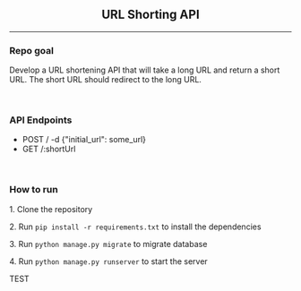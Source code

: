 <h2 align="center">URL Shorting API</h3>
<hr>

<h3>Repo goal</h4>
<p>Develop a URL shortening API that will take a long URL and return a short URL. The short URL should redirect to the long URL.</p>

<br>

<h3>API Endpoints</h3>
<ul>
  <li>POST / -d {"initial_url": some_url}</li>
  <li>GET /:shortUrl</li>
</ul>

<br>

<h3>How to run</h3>
<p>1. Clone the repository</p>
<p>2. Run <code>pip install -r requirements.txt</code> to install the dependencies</p>
<p>3. Run <code>python manage.py migrate</code> to migrate database</p>
<p>4. Run <code>python manage.py runserver</code> to start the server</p>

TEST